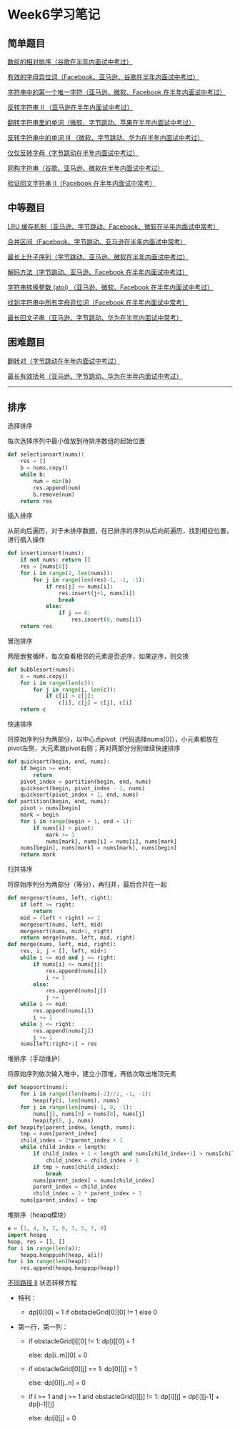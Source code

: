 Week6学习笔记
=============
简单题目
--------
[数组的相对排序（谷歌在半年内面试中考过）](https://leetcode-cn.com/problems/relative-sort-array/)

[有效的字母异位词（Facebook、亚马逊、谷歌在半年内面试中考过）](https://leetcode-cn.com/problems/valid-anagram/)

[字符串中的第一个唯一字符（亚马逊、微软、Facebook 在半年内面试中考过）](https://leetcode-cn.com/problems/first-unique-character-in-a-string/)

[反转字符串 II （亚马逊在半年内面试中考过）](https://leetcode-cn.com/problems/reverse-string-ii/)

[翻转字符串里的单词（微软、字节跳动、苹果在半年内面试中考过）](https://leetcode-cn.com/problems/reverse-words-in-a-string/)

[反转字符串中的单词 III （微软、字节跳动、华为在半年内面试中考过）](https://leetcode-cn.com/problems/reverse-words-in-a-string-iii/)

[仅仅反转字母（字节跳动在半年内面试中考过）](https://leetcode-cn.com/problems/reverse-only-letters/)

[同构字符串（谷歌、亚马逊、微软在半年内面试中考过）](https://leetcode-cn.com/problems/isomorphic-strings/)

[验证回文字符串 Ⅱ（Facebook 在半年内面试中常考）](https://leetcode-cn.com/problems/valid-palindrome-ii/)

中等题目
--------
[LRU 缓存机制（亚马逊、字节跳动、Facebook、微软在半年内面试中常考）](https://leetcode-cn.com/problems/lru-cache/#/)

[合并区间（Facebook、字节跳动、亚马逊在半年内面试中常考）](https://leetcode-cn.com/problems/merge-intervals/)

[最长上升子序列（字节跳动、亚马逊、微软在半年内面试中考过）](https://leetcode-cn.com/problems/longest-increasing-subsequence/)

[解码方法（字节跳动、亚马逊、Facebook 在半年内面试中考过）](https://leetcode-cn.com/problems/decode-ways/)

[字符串转换整数 (atoi) （亚马逊、微软、Facebook 在半年内面试中考过）](https://leetcode-cn.com/problems/string-to-integer-atoi/)

[找到字符串中所有字母异位词（Facebook 在半年内面试中常考）](https://leetcode-cn.com/problems/find-all-anagrams-in-a-string/)

[最长回文子串（亚马逊、字节跳动、华为在半年内面试中常考）](https://leetcode-cn.com/problems/longest-palindromic-substring/)

困难题目
--------
[翻转对（字节跳动在半年内面试中考过）](https://leetcode-cn.com/problems/reverse-pairs/)

[最长有效括号（亚马逊、字节跳动、华为在半年内面试中考过）](https://leetcode-cn.com/problems/longest-valid-parentheses/)
***
排序
-------------
选择排序

每次选择序列中最小值放到待排序数组的起始位置
```py
def selectionsort(nums):
    res = []
    b = nums.copy()
    while b:
        num = min(b)
        res.append(num)
        b.remove(num)
    return res
```
插入排序

从前向后遍历，对于未排序数据，在已排序的序列从后向前遍历，找到相应位置，进行插入操作
```py
def insertionsort(nums):
    if not nums: return []
    res = [nums[0]]
    for i in range(1, len(nums)):
        for j in range(len(res)-1, -1, -1):
            if res[j] <= nums[i]:
                res.insert(j+1, nums[i])
                break
            else:
                if j == 0:
                    res.insert(0, nums[i])
    return res
```
冒泡排序

两层嵌套循环，每次查看相邻的元素是否逆序，如果逆序，则交换
```py
def bubblesort(nums):
    c = nums.copy()
    for i in range(len(c)):
        for j in range(i, len(c)):
            if c[i] > c[j]:
                c[i], c[j] = c[j], c[i]
    return c
```
快速排序

将原始序列分为两部分，以中心点pivot（代码选择nums[0]），小元素都放在pivot左侧，大元素放pivot右侧；再对两部分分别继续快速排序
```py
def quicksort(begin, end, nums):
    if begin >= end:
        return
    pivot_index = partition(begin, end, nums)
    quicksort(begin, pivot_index - 1, nums)
    quicksort(pivot_index + 1, end, nums)
def partition(begin, end, nums):
    pivot = nums[begin]
    mark = begin
    for i in range(begin + 1, end + 1):
        if nums[i] < pivot:
            mark += 1
            nums[mark], nums[i] = nums[i], nums[mark]
    nums[begin], nums[mark] = nums[mark], nums[begin]
    return mark
```
归并排序

将原始序列分为两部分（等分），再归并，最后合并在一起
```py
def mergesort(nums, left, right):
    if left >= right:
        return
    mid = (left + right) >> 1
    mergesort(nums, left, mid)
    mergesort(nums, mid+1, right)
    return merge(nums, left, mid, right)
def merge(nums, left, mid, right):
    res, i, j = [], left, mid+1
    while i <= mid and j <= right:
        if nums[i] <= nums[j]:
            res.append(nums[i])
            i += 1
        else:
            res.append(nums[j])
            j += 1
    while i <= mid:
        res.append(nums[i])
        i += 1
    while j <= right:
        res.append(nums[j])
        j += 1
    nums[left:right+1] = res
```
堆排序（手动维护）

将原始序列依次输入堆中，建立小顶堆，再依次取出堆顶元素
```py
def heapsort(nums):
    for i in range((len(nums)-2)//2, -1, -1):
        heapify(i, len(nums), nums)
    for j in range(len(nums)-1, 0, -1):
        nums[j], nums[0] = nums[0], nums[j]
        heapify(0, j, nums)
def heapify(parent_index, length, nums):
    tmp = nums[parent_index]
    child_index = 2*parent_index + 1
    while child_index < length:
        if child_index + 1 < length and nums[child_index+1] > nums[child_index]:
            child_index = child_index + 1
        if tmp > nums[child_index]:
            break
        nums[parent_index] = nums[child_index]
        parent_index = child_index
        child_index = 2 * parent_index + 1
    nums[parent_index] = tmp
```
堆排序（heapq模块）
```py
a = [1, 4, 6, 2, 8, 3, 5, 7, 9]
import heapq
heap, res = [], []
for i in range(len(a)):
    heapq.heappush(heap, a[i])
for i in range(len(heap)):
    res.append(heapq.heappop(heap))
```
[不同路径 II](https://leetcode-cn.com/problems/unique-paths-ii/) 状态转移方程

* 特判：
    * dp[0][0] = 1 if obstacleGrid[0][0] != 1 else 0

* 第一行，第一列：
    * if obstacleGrid[i][0] != 1: dp[i][0] = 1
    
      else: dp[i..m][0] = 0
    * if obstacleGrid[0][j] == 1: dp[0][j] = 1
    
        else: dp[0][j..n] = 0
    * if i >= 1 and j >= 1 and obstacleGrid[i][j] != 1: dp[i][j] = dp[i][j-1] + dp[i-1][j]
    
        else: dp[i][j] = 0
